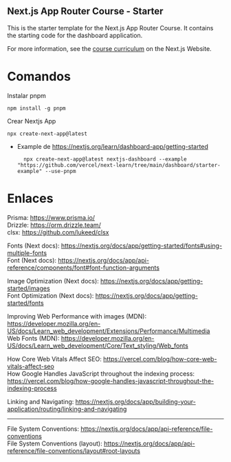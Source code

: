 ## Next.js App Router Course - Starter

This is the starter template for the Next.js App Router Course. It contains the starting code for the dashboard application.

For more information, see the [course curriculum](https://nextjs.org/learn) on the Next.js Website.


# Comandos

Instalar pnpm  

    npm install -g pnpm

Crear Nextjs App  

    npx create-next-app@latest

* Example de https://nextjs.org/learn/dashboard-app/getting-started  

        npx create-next-app@latest nextjs-dashboard --example "https://github.com/vercel/next-learn/tree/main/dashboard/starter-example" --use-pnpm

# Enlaces  

Prisma: https://www.prisma.io/  
Drizzle: https://orm.drizzle.team/  
clsx: https://github.com/lukeed/clsx  

Fonts (Next docs): https://nextjs.org/docs/app/getting-started/fonts#using-multiple-fonts  
Font (Next docs): https://nextjs.org/docs/app/api-reference/components/font#font-function-arguments  

Image Optimization (Next docs): https://nextjs.org/docs/app/getting-started/images  
Font Optimization (Next docs): https://nextjs.org/docs/app/getting-started/fonts  

Improving Web Performance with images (MDN): https://developer.mozilla.org/en-US/docs/Learn_web_development/Extensions/Performance/Multimedia  
Web Fonts (MDN): https://developer.mozilla.org/en-US/docs/Learn_web_development/Core/Text_styling/Web_fonts  

How Core Web Vitals Affect SEO: https://vercel.com/blog/how-core-web-vitals-affect-seo  
How Google Handles JavaScript throughout the indexing process: https://vercel.com/blog/how-google-handles-javascript-throughout-the-indexing-process  

Linking and Navigating: https://nextjs.org/docs/app/building-your-application/routing/linking-and-navigating  

***

File System Conventions: https://nextjs.org/docs/app/api-reference/file-conventions  
File System Conventions (layout): https://nextjs.org/docs/app/api-reference/file-conventions/layout#root-layouts  